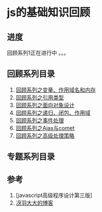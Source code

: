# js的基础知识回顾

## 进度

回顾系列1正在进行中 。。。

## 回顾系列目录

1. [回顾系列之变量、作用域名和内存](https://github.com/xuweikang/jsBasicReview/issues/1)
2. [回顾系列之引用类型]()
3. [回顾系列之面向对象设计]()
4. [回顾系列之递归、闭包、作用域]()
5. [回顾系列之事件处理]()
6. [回顾系列之Ajax与comet]()
7. [回顾系列之高级处理策略]()

## 专题系列目录

## 参考

1. [javascript高级程序设计第三版]
2. [冴羽大大的博客](https://github.com/mqyqingfeng/Blog)

 
